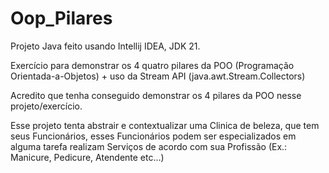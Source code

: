 # Oop_Pilares
Projeto Java feito usando Intellij IDEA, JDK 21.

Exercício para demonstrar os 4 quatro pilares da POO (Programação Orientada-a-Objetos) + uso da Stream API (java.awt.Stream.Collectors)

Acredito que tenha conseguido demonstrar os 4 pilares da POO nesse projeto/exercício.

Esse projeto tenta abstrair e contextualizar uma Clinica de beleza, que tem seus Funcionários, esses Funcionários podem ser especializados em alguma tarefa realizam 
Serviços de acordo com sua Profissão (Ex.: Manicure, Pedicure, Atendente etc...)
